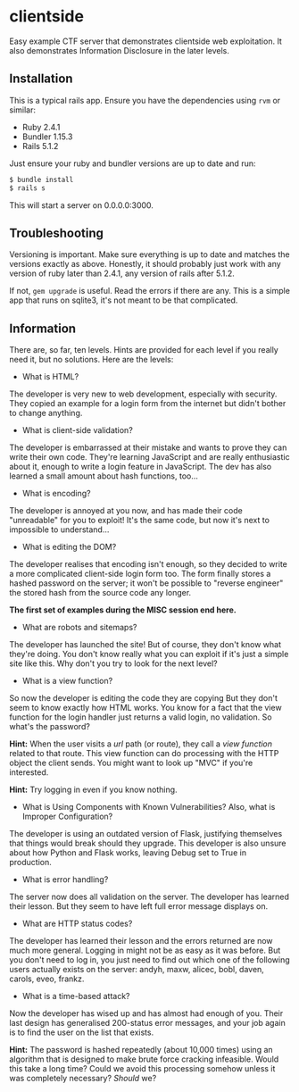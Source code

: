 clientside
==========

Easy example CTF server that demonstrates clientside web exploitation. It also demonstrates Information Disclosure in the later levels.

Installation
------------

This is a typical rails app. Ensure you have the dependencies using `rvm` or similar:

-	Ruby 2.4.1
-	Bundler 1.15.3
-	Rails 5.1.2

Just ensure your ruby and bundler versions are up to date and run:

```sh
$ bundle install
$ rails s
```

This will start a server on 0.0.0.0:3000.

Troubleshooting
---------------

Versioning is important. Make sure everything is up to date and matches the versions exactly as above. Honestly, it should probably just work with any version of ruby later than 2.4.1, any version of rails after 5.1.2.

If not, `gem upgrade` is useful. Read the errors if there are any. This is a simple app that runs on sqlite3, it's not meant to be that complicated.

Information
-----------

There are, so far, ten levels. Hints are provided for each level if you really need it, but no solutions. Here are the levels:

-	What is HTML?

The developer is very new to web development, especially with security. They copied an example for a login form from the internet but didn't bother to change anything.

-	What is client-side validation?

The developer is embarrassed at their mistake and wants to prove they can write their own code. They're learning JavaScript and are really enthusiastic about it, enough to write a login feature in JavaScript. The dev has also learned a small amount about hash functions, too...

-	What is encoding?

The developer is annoyed at you now, and has made their code "unreadable" for you to exploit! It's the same code, but now it's next to impossible to understand...

-	What is editing the DOM?

The developer realises that encoding isn't enough, so they decided to write a more complicated client-side login form too. The form finally stores a hashed password on the server; it won't be possible to "reverse engineer" the stored hash from the source code any longer.

**The first set of examples during the MISC session end here.**

-	What are robots and sitemaps?

The developer has launched the site! But of course, they don't know what they're doing. You don't know really what you can exploit if it's just a simple site like this. Why don't you try to look for the next level?

-	What is a view function?

So now the developer is editing the code they are copying But they don't seem to know exactly how HTML works. You know for a fact that the view function for the login handler just returns a valid login, no validation. So what's the password?

**Hint:** When the user visits a *url* path (or route), they call a *view function* related to that route. This view function can do processing with the HTTP object the client sends. You might want to look up "MVC" if you're interested.

**Hint:** Try logging in even if you know nothing.

-	What is Using Components with Known Vulnerabilities? Also, what is Improper Configuration?

The developer is using an outdated version of Flask, justifying themselves that things would break should they upgrade. This developer is also unsure about how Python and Flask works, leaving Debug set to True in production.

-	What is error handling?

The server now does all validation on the server. The developer has learned their lesson. But they seem to have left full error message displays on.

-	What are HTTP status codes?

The developer has learned their lesson and the errors returned are now much more general. Logging in might not be as easy as it was before. But you don't need to log in, you just need to find out which one of the following users actually exists on the server: andyh, maxw, alicec, bobl, daven, carols, eveo, frankz.

-	What is a time-based attack?

Now the developer has wised up and has almost had enough of you. Their last design has generalised 200-status error messages, and your job again is to find the user on the list that exists.

**Hint:** The password is hashed repeatedly (about 10,000 times) using an algorithm that is designed to make brute force cracking infeasible. Would this take a long time? Could we avoid this processing somehow unless it was completely necessary? *Should* we?
